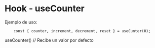 # Hook - useCounter 

Ejemplo de uso:

```
    const { counter, increment, decrement, reset } = useCunter(0);
```

useCounter() // Recibe un valor por defecto